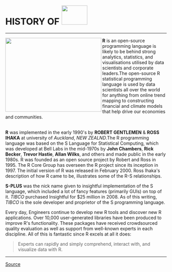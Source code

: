 # HISTORY OF <img src="https://www.r-project.org/Rlogo.png" width="80" height="60"/></div>

---

<img src="https://www.traininginbangalore.com/images/infographics/r-programming-training-in-bangalore-tib.jpg" width="300" height="230" align="left"/>
<b>R</b> is an open-source programming language  is likely to be behind strong analytics, statistics, and visualisations utilised by data scientists and corporate leaders.The open-source R statistical programming language is used by data scientists all over the world for anything from online trend mapping to constructing financial and climate models that help drive our economies and communities.<br /><br />

**R** was implemented in the early 1990's by **ROBERT GENTLEMEN** & **ROSS IHAKA** at university of _Auckland_, _NEW ZEALND_.The R programming language was based on the S Language for Statistical Computing, which was developed at Bell Labs in the mid-1970s by **John Chambers**, **Rick Becker**, **Trevor Hastie**, **Allan Wilks**, and others and made public in the early 1980s. R was founded as an open source project by Robert and Ross in 1995. The R Core Group has overseen the R project since its inception in 1997. The initial version of R was released in February 2000. Ross Ihaka's description of how R came to be, illustrates some of the R-S relationships.

**S-PLUS** was the nick name given to insightful implementation of the S language, which included a lot of fancy features (primarily GUIs) on top of it. *TIBCO* purchased Insightful for $25 million in 2008. As of this writing, _TIBCO_ is the sole developer and proprietor of the S programming language.

Every day, Engineers continue to develop new R tools and discover new R applications. Over 10,000 user-generated libraries have been produced to improve R's functionality. These packages have received crowdsourced quality evaluation as well as support from well-known experts in each discipline. All of this is fantastic since R excels at all it does:

> Experts can rapidly and simply comprehend, interact with, and visualize data with R.

---

[Source](https://bookdown.org/rdpeng/rprogdatascience/history-and-overview-of-r.html)
